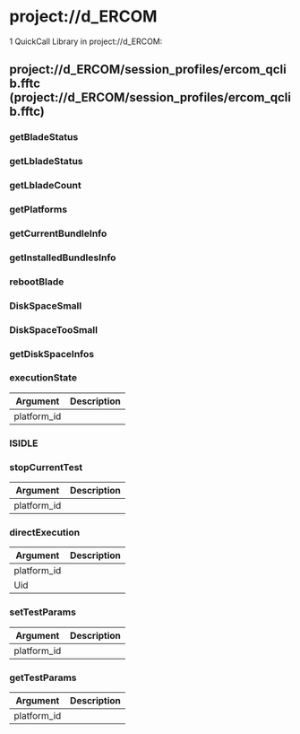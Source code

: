 # project://d_ERCOM
1 QuickCall Library in project://d_ERCOM:
## project://d_ERCOM/session_profiles/ercom_qclib.fftc (project://d_ERCOM/session_profiles/ercom_qclib.fftc)

### getBladeStatus
### getLbladeStatus
### getLbladeCount
### getPlatforms
### getCurrentBundleInfo
### getInstalledBundlesInfo
### rebootBlade
### DiskSpaceSmall
### DiskSpaceTooSmall
### getDiskSpaceInfos
### executionState

Argument | Description
------------ | -------------
platform_id | 
### ISIDLE
### stopCurrentTest

Argument | Description
------------ | -------------
platform_id | 
### directExecution

Argument | Description
------------ | -------------
platform_id | 
Uid | 
### setTestParams

Argument | Description
------------ | -------------
platform_id | 
### getTestParams

Argument | Description
------------ | -------------
platform_id | 
